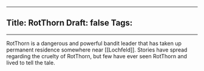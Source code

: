 
---
Title: RotThorn
Draft: false
Tags:
  - 
---

RotThorn is a dangerous and powerful bandit leader that has taken up permanent residence somewhere near [[Lochfeld]]. Stories have spread regarding the cruelty of RotThorn, but few have ever seen RotThorn and lived to tell the tale.